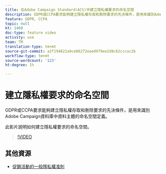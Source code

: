 ```yaml
---
title: 在Adobe Campaign Standard(ACS)中建立隱私權要求的命名空間
description: GDPR或CCPA要求能夠建立隱私權存取和刪除要求的先決條件，是用來識別Adobe Campaign資料庫中資料主體的命名空間定義。 此影片說明如何建立隱私權要求的命名空間。
feature: GDPR, CCPA
topic: null
kt: 1460
doc-type: feature video
activity: use
team: TM
translation-type: tm+mt
source-git-commit: a2f194821a9ce06272eaed979ee2d8c62cccac2b
workflow-type: tm+mt
source-wordcount: '123'
ht-degree: 1%

---
```



# 建立隱私權要求的命名空間

GDPR或CCPA要求能夠建立隱私權存取和刪除要求的先決條件，是用來識別Adobe Campaign資料庫中資料主體的命名空間定義。

此影片說明如何建立隱私權要求的命名空間。

>[!VIDEO](https://video.tv.adobe.com/v/22600?quality=12)

## 其他資源

* [促銷活動的一般隱私權准則](https://helpx.adobe.com/campaign/kb/campaign-privacy-overview.html)

